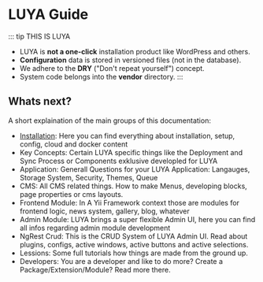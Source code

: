 # LUYA Guide



::: tip THIS IS LUYA
+ LUYA is **not a one-click** installation product like WordPress and others.
+ **Configuration** data is stored in versioned files (not in the database).
+ We adhere to the **DRY** ("Don't repeat yourself") concept.
+ System code belongs into the **vendor** directory.
:::

## Whats next?

A short explaination of the main groups of this documentation:

+ [Installation](installation/): Here you can find everything about installation, setup, config, cloud and docker content
+ Key Concepts: Certain LUYA specific things like the Deployment and Sync Process or Components exklusive developled for LUYA
+ Application: Generall Questions for your LUYA Application: Langauges, Storage System, Security, Themes, Queue
+ CMS: All CMS related things. How to make Menus, developing blocks, page properties or cms layouts.
+ Frontend Module: In A Yii Framework context those are modules for frontend logic, news system, gallery, blog, whatever
+ Admin Module: LUYA brings a super flexible Admin UI, here you can find all infos regarding admin module development
+ NgRest Crud: This is the CRUD System of LUYA Admin UI. Read about plugins, configs, active windows, active buttons and active selections.
+ Lessions: Some full tutorials how things are made from the ground up.
+ Developers: You are a developer and like to do more? Create a Package/Extension/Module? Read more there.